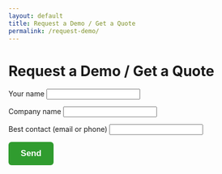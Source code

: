 ```yaml
---
layout: default
title: Request a Demo / Get a Quote
permalink: /request-demo/
---
```


<h1>Request a Demo / Get a Quote</h1>

<form action="https://formspree.io/f/myznpvdd" method="POST">
  <!-- Subject line you'll see in the email -->
  <input type="hidden" name="_subject" value="Website request from textile-tech.com">

  <!-- Where to send users after submit (see step 2) -->
  <input type="hidden" name="_redirect" value="{{ '/thanks/' | absolute_url }}">

  <label for="name">Your name</label>
  <input id="name" name="name" required>

  <label for="company">Company name</label>
  <input id="company" name="company">

  <label for="best_contact">Best contact (email or phone)</label>
  <input id="best_contact" name="best_contact" required>

  <!-- Simple spam honeypot -->
  <div style="position:absolute; left:-10000px;" aria-hidden="true">
    <input type="text" name="_gotcha" tabindex="-1" autocomplete="off">
  </div>

  <button type="submit" style="padding:0.8rem 1.5rem; background:#309c2f; color:#fff; border:none; border-radius:6px; font-weight:bold; font-size:1.05rem;">
    Send
  </button>
</form>
